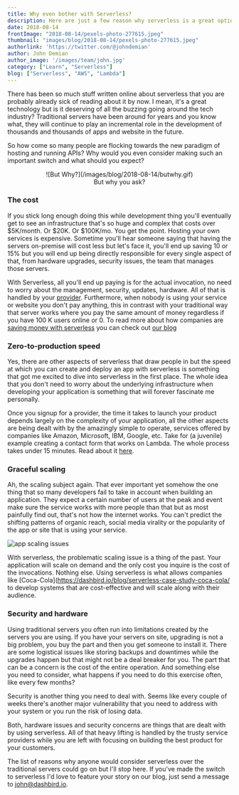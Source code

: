 ```yaml
---
title: Why even bother with Serverless? 
description: Here are just a few reason why serverless is a great option for you
date: 2018-08-14
frontImage: "2018-08-14/pexels-photo-277615.jpeg"
thumbnail: "images/blog/2018-08-14/pexels-photo-277615.jpeg"
authorlink: 'https://twitter.com/@johndemian'
author: John Demian
author_image: '/images/team/john.jpg'
category: ["Learn", "Serverless"]
blog: ["Serverless", "AWS", "Lambda"]
---
```


There has been so much stuff written online about serverless that you are probably already sick of reading about it by now. I mean, it's a great technology but is it deserving of all the buzzing going around the tech industry? Traditional servers have been around for years and you know what, they will continue to play an incremental role in the development of thousands and thousands of apps and website in the future.

So how come so many people are flocking towards the new paradigm of hosting and running APIs? Why would you even consider making such an important switch and what should you expect?
<center>
![But Why?](/images/blog/2018-08-14/butwhy.gif)</center>

<center>But why you ask?</center>

<h3>The cost</h3>
If you stick long enough doing this while development thing you'll eventually get to see an infrastructure that's so huge and complex that costs over $5K/month. Or $20K. Or $100K/mo. You get the point. Hosting your own services is expensive. Sometime you'll hear someone saying that having the servers on-premise will cost less but let's face it, you'll end up saving 10 or 15% but you will end up being directly responsible for every single aspect of that, from hardware upgrades, security issues, the team that manages those servers. 

With Serverless, all you'll end up paying is for the actual invocation, no need to worry about the management, security, updates, hardware. All of that is handled by your [provider](https://dashbird.io/blog/top-function-as-a-service-faas-providers/). Furthermore, when nobody is using your service or website you don't pay anything, this in contrast with your traditional way that server works where you pay the same amount of money regardless if you have 100 K users online or 0. To read more about how companies are [saving money with serverless](https://dashbird.io/blog/serverless-case-study-coca-cola/) you can check out [our blog](https://dashbird.io/blog/saving-money-switching-serverless/)

<h3>Zero-to-production speed</h3>
Yes, there are other aspects of serverless that draw people in but the speed at which you can create and deploy an app with serverless is something that got me excited to dive into serverless in the first place. The whole idea that you don't need to worry about the underlying infrastructure when developing your application is something that will forever fascinate me personally.

Once you signup for a provider, the time it takes to launch your product depends largely on the complexity of your application, all the other aspects are being dealt with by the amazingly simple to operate, services offered by companies like Amazon, Microsoft, IBM, Google, etc. Take for (a juvenile) example creating a contact form that works on Lambda. The whole process takes under 15 minutes. Read about it [here](https://dev.to/adnanrahic/building-a-serverless-contact-form-with-aws-lambda-and-aws-ses-4jm0).

<h3>Graceful scaling</h3>
Ah, the scaling subject again. That ever important yet somehow the one thing that so many developers fail to take in account when building an application. They expect a certain number of users at the peak and event make sure the service works with more people than that but as most painfully find out, that's not how the internet works. You can't predict the shifting patterns of organic reach, social media virality or the popularity of the app or site that is using your service. 

![app scaling issues](/images/blog/2018-08-14/user-expectation.jpg)

With serverless, the problematic scaling issue is a thing of the past. Your application will scale on demand and the only cost you inquire is the cost of the invocations. Nothing else. Using serverless is what allows companies like [Coca-Cola](https://dashbird.io/blog/serverless-case-study-coca-cola/ to develop systems that are cost-effective and will scale along with their audience.

<h3>Security and hardware</h3>
Using traditional servers you often run into limitations created by the servers you are using. If you have your servers on site, upgrading is not a big problem, you buy the part and then you get someone to install it. There are some logistical issues like storing backups and downtimes while the upgrades happen but that might not be a deal breaker for you. The part that can be a concern is the cost of the entire operation. And something else you need to consider, what happens if you need to do this exercise often, like every few months?

Security is another thing you need to deal with. Seems like every couple of weeks there's another major vulnerability that you need to address with your system or you run the risk of losing data.

Both, hardware issues and security concerns are things that are dealt with by using serverless. All of that heavy lifting is handled by the trusty service providers while you are left with focusing on building the best product for your customers. 

The list of reasons why anyone would consider serverless over the traditional servers could go on but I'll stop here. If you've made the switch to serverless I'd love to feature your story on our blog, just send a message to john@dashbird.io.